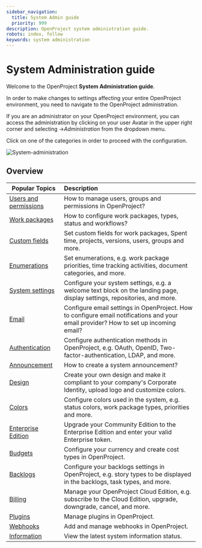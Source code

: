 ```yaml
---
sidebar_navigation:
  title: System Admin guide
  priority: 999
description: OpenProject system administration guide.
robots: index, follow
keywords: system administration
---
```

# System Administration guide

Welcome to the OpenProject **System Administration guide**.

In order to make changes to settings affecting your entire OpenProject environment, you need to navigate to the OpenProject administration.

If you are an administrator on your OpenProject environment,  you can access the administration by clicking on your user Avatar in the upper right corner and selecting ->*Administration* from the dropdown menu.

Click on one of the categories in order to proceed with the configuration.

![System-administration](System-administration.png)

## Overview

| Popular Topics                                     | Description                                                  |
| -------------------------------------------------- | :----------------------------------------------------------- |
| [Users and permissions](./users-permissions)       | How to manage users, groups and permissions in OpenProject?  |
| [Work packages](./manage-work-packages)            | How to configure work packages, types, status and workflows? |
| [Custom fields](./custom-fields)                   | Set custom fields for work packages, Spent time, projects, versions, users, groups and more. |
| [Enumerations](./enumerations)                     | Set enumerations, e.g. work package priorities, time tracking activities, document categories, and more. |
| [System settings](./system-settings)               | Configure your system settings, e.g. a welcome text block on the landing page, display settings, repositories, and more. |
| [Email](./email)                                   | Configure email settings in OpenProject. How to configure email notifications and your email provider? How to set up incoming email? |
| [Authentication](./authentication)                 | Configure authentication methods in OpenProject, e.g. OAuth, OpenID, Two-factor-authentication, LDAP, and more. |
| [Announcement](./announcement)                     | How to create a system announcement?                         |
| [Design](./design)                                 | Create your own design and make it compliant to your company's Corporate Identity, upload logo and customize colors. |
| [Colors](./colors)                                 | Configure colors used in the system, e.g. status colors, work package types, priorities and more. |
| [Enterprise Edition](../enterprise-edition-guide/) | Upgrade your Community Edition to the Enterprise Edition and enter your valid Enterprise token. |
| [Budgets](./budgets)                               | Configure your currency and create cost types in OpenProject. |
| [Backlogs](./backlogs)                             | Configure your backlogs settings in OpenProject, e.g. story types to be displayed in the backlogs, task types, and more. |
| [Billing](../cloud-edition-guide/)                 | Manage your OpenProject Cloud Edition, e.g. subscribe to the Cloud Edition, upgrade, downgrade, cancel, and more. |
| [Plugins](./plugins)                               | Manage plugins in OpenProject.                               |
| [Webhooks](./webhooks)                             | Add and manage webhooks in OpenProject.                      |
| [Information](information)                         | View the latest system information status.                   |


